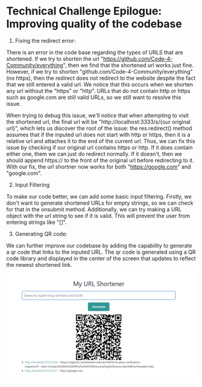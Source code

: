 # Technical Challenge Epilogue: Improving quality of the codebase

1. Fixing the redirect error:

There is an error in the code base regarding the types of URLS that are shortened. If we try to shorten the url "https://github.com/Code-4-Community/everything", then we find that the shortened url works just fine. However, if we try to shorten "github.com/Code-4-Community/everything" (no https), then the redirect does not redirect to the website despite the fact that we still entered a valid url. We notice that this occurs when we shorten any url without the "https" or "http". URLs that do not contain http or https such as google.com are still valid URLs, so we still want to resolve this issue.

When trying to debug this issue, we'll notice that when attempting to visit the shortened url, the final url will be "http://localhost:3333/s/{our original url}", which lets us discover the root of the issue: the res.redirect() method assumes that if the inputed url does not start with http or https, then it is a relative url and attaches it to the end of the current url. Thus, we can fix this issue by checking if our original url contains https or http. If it does contain either one, them we can just do redirect normally. If it doesn't, then we should append https:// to the front of the original url before redirecting to it. With our fix, the url shortner now works for both "https://google.com" and "google.com".

2. Input Filtering

To make our code better, we can add some basic input filtering. Firstly, we don't want to generate shortened URLs for empty strings, so we can check for that in the onsubmit method. Additionally, we can try making a URL object with the url string to see if it is valid. This will prevent the user from entering strings like "[]".

3. Generating QR code:

We can further improve our codebase by adding the capability to generate a qr code that links to the inputed URL. The qr code is generated using a QR code library and displayed in the center of the screen that updates to reflect the newest shortened link.

![Example website with QR code](example.png 'Website example')
